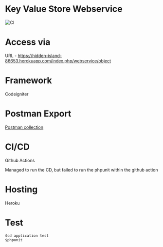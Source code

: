 # Key Value Store Webservice

![CI](https://github.com/boontat/knight-bat/workflows/CI/badge.svg)

# Access via 

URL - https://hidden-island-86653.herokuapp.com/index.php/webservice/object

# Framework

Codeigniter

# Postman Export
[Postman collection](https://github.com/boontat/knight-bat/tree/master/postman)


# CI/CD

Github Actions

Managed to run the CD, but failed to run the phpunit within the github action

# Hosting

Heroku

# Test

```
$cd application test
$phpunit
```
